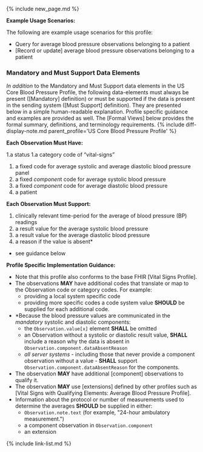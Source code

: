 {% include new_page.md %}

**Example Usage Scenarios:**

The following are example usage scenarios for this profile:

- Query for average blood pressure observations belonging to a patient
- [Record or update] average blood pressure observations belonging to a patient

### Mandatory and Must Support Data Elements

*In addition* to the Mandatory and Must Support data elements in the US Core Blood Pressure Profile, the following data-elements must always be present ([Mandatory] definition) or must be supported if the data is present in the sending system ([Must Support] definition). They are presented below in a simple human-readable explanation. Profile specific guidance and examples are provided as well.  The [Formal Views] below provides the  formal summary, definitions, and terminology requirements.  {% include diff-display-note.md parent_profile='US Core Blood Pressure Profile' %}

**Each Observation Must Have:**

1.a status
1.a category code of “vital-signs”
1. a fixed code for average systolic and average diastolic blood pressure panel
1. a fixed *componen*t code for average systolic blood pressure
1. a fixed *component* code for average diastolic blood pressure
2. a patient

**Each Observation Must Support:**

1.  <span class="bg-success" markdown="1">clinically relevant time-period for the average of blood pressure (BP) readings</span><!-- new-content -->
2.  a result value for the average systolic blood pressure
3.  a result value for the average diastolic blood pressure
4.  a reason if the value is absent*
  
* see guidance below

**Profile Specific Implementation Guidance:**

- Note that this profile also conforms to the base FHIR [Vital Signs Profile].
- The observations **MAY** have additional codes that translate or map to the Observation code or category codes. For example:
   -  providing a local system specific code
   -  <span class="bg-success" markdown="1">providing more specific codes</span><!-- new-content -->
  a code system value **SHOULD** be supplied for each additional code.
- \*Because the blood pressure values are communicated in the *mandatory* systolic and diastolic components:
  - <span class="bg-success" markdown="1">the `Observation.value[x]` element **SHALL** be omitted</span><!-- new-content -->
  - an Observation without a systolic or diastolic result value, **SHALL** include a reason why the data is absent in `Observation.component.dataAbsentReason`
  - *all server systems* - including those that never provide a component observation without a value - **SHALL** support `Observation.component.dataAbsentReason` for the components.
- <span class="bg-success" markdown="1">The observation **MAY** have additional [component] observations to qualify it.</span><!-- new-content -->
- The observation **MAY** use [extensions] defined by other profiles such as [Vital Signs with Qualifying Elements: Average Blood Pressure Profile].
- Information about the protocol or number of measurements used to determine the averages **SHOULD** be supplied in either:
  - `Observation.note.text` (for example, "24-hour ambulatory measurement.")
  - a component observation in `Observation.component`
  - an extension

{% include link-list.md %}
